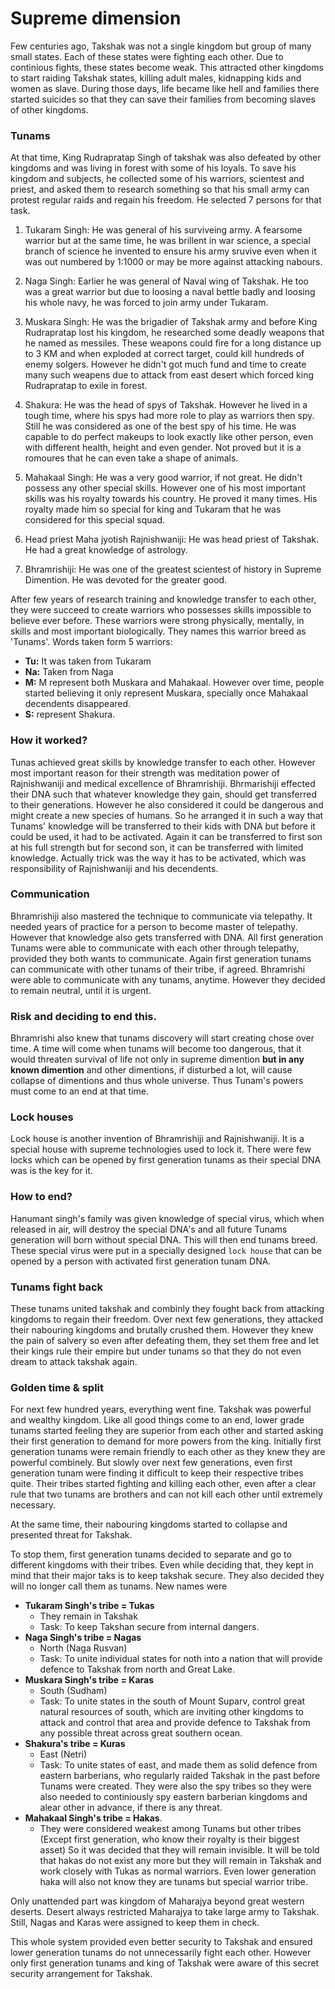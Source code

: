 # Supreme dimension

Few centuries ago, Takshak was not a single kingdom but group of many small states. Each of these states were fighting each other. Due to continious fights, these states become weak. This attracted other kingdoms to start raiding Takshak states, killing adult males, kidnapping kids and women as slave. During those days, life became like hell and families there started suicides so that they can save their families from becoming slaves of other kingdoms.

### Tunams

At that time, King Rudrapratap Singh of takshak was also defeated by other kingdoms and was living in forest with some of his loyals. To save his kingdom and subjects, he collected some of his warriors, scientest and priest, and asked them to research something so that his small army can protest regular raids and regain his freedom. He selected 7 persons for that task.

1. Tukaram Singh: He was general of his surviveing army. A fearsome warrior but at the same time, he was brillent in war science, a special branch of science he invented to ensure his army sruvive even when it was out numbered by 1:1000 or may be more against attacking nabours.

2. Naga Singh: Earlier he was general of Naval wing of Takshak. He too was a great warrior but due to loosing a naval bettle badly and loosing his whole navy, he was forced to join army under Tukaram.

3. Muskara Singh: He was the brigadier of Takshak army and before King Rudrapratap lost his kingdom, he researched some deadly weapons that he named as messiles. These weapons could fire for a long distance up to 3 KM and when exploded at correct target, could kill hundreds of enemy solgers. However he didn't got much fund and time to create many such weapens due to attack from east desert which forced king Rudrapratap to exile in forest.

4. Shakura: He was the head of spys of Takshak. However he lived in a tough time, where his spys had more role to play as warriors then spy. Still he was considered as one of the best spy of his time. He was capable to do perfect makeups to look exactly like other person, even with different health, height and even gender. Not proved but it is a romoures that he can even take a shape of animals.

5. Mahakaal Singh: He was a very good warrior, if not great. He didn't possess any other special skills. However one of his most important skills was his royalty towards his country. He proved it many times. His royalty made him so special for king and Tukaram that he was considered for this special squad.

6. Head priest Maha jyotish Rajnishwaniji: He was head priest of Takshak. He had a great knowledge of astrology.

7. Bhramrishiji: He was one of the greatest scientest of history in Supreme Dimention. He was devoted for the greater good.

After few years of research training and knowledge transfer to each other, they were succeed to create warriors who possesses skills impossible to believe ever before. These warriors were strong physically, mentally, in skills and most important biologically. They names this warrior breed as 'Tunams'. Words taken form 5 warriors:

* **Tu:** It was taken from Tukaram
* **Na:** Taken from Naga
* **M:** M represent both Muskara and Mahakaal. However over time, people started believing it only represent Muskara, specially once Mahakaal decendents disappeared.
* **S:** represent Shakura.

### How it worked?

Tunas achieved great skills by knowledge transfer to each other. However most important reason for their strength was meditation power of Rajnishwaniji and medical excellence of Bhramrishiji. Bhrmarishiji effected their DNA such that whatever knowledge they gain, should get transferred to their generations. However he also considered it could be dangerous and might create a new species of humans. So he arranged it in such a way that Tunams' knowledge will be transferred to their kids with DNA but before it could be used, it had to be activated. Again it can be transferred to first son at his full strength but for second son, it can be transferred with limited knowledge. Actually trick was the way it has to be activated, which was responsibility of Rajnishwaniji and his decendents.

### Communication

Bhramrishiji also mastered the technique to communicate via telepathy. It needed years of practice for a person to become master of telepathy. However that knowledge also gets transferred with DNA. All first generation Tunams were able to communicate with each other through telepathy, provided they both wants to communicate. Again first generation tunams can communicate with other tunams of their tribe, if agreed. Bhramrishi were able to communicate with any tunams, anytime. However they decided to remain neutral, until it is urgent.

### Risk and deciding to end this.

Bhramrishi also knew that tunams discovery will start creating chose over time. A time will come when tunams will become too dangerous, that it would threaten survival of life not only in supreme dimention **but in any known dimention** and other dimentions, if disturbed a lot, will cause collapse of dimentions and thus whole universe. Thus Tunam's powers must come to an end at that time.

### Lock houses

Lock house is another invention of Bhramrishiji and Rajnishwaniji. It is a special house with supreme technologies used to lock it. There were few locks which can be opened by first generation tunams as their special DNA was is the key for it.

### How to end?

Hanumant singh's family was given knowledge of special virus, which when released in air, will destroy the special DNA's and all future Tunams generation will born without special DNA. This will then end tunams breed. These special virus were put in a specially designed `lock house` that can be opened by a person with activated first generation tunam DNA.

### Tunams fight back

These tunams united takshak and combinly they fought back from attacking kingdoms to regain their freedom. Over next few generations, they attacked their nabouring kingdoms and brutally crushed them. However they knew the pain of salvery so even after defeating them, they set them free and let their kings rule their empire but under tunams so that they do not even dream to attack takshak again.

### Golden time & split

For next few hundred years, everything went fine. Takshak was powerful and wealthy kingdom. Like all good things come to an end, lower grade tunams started feeling they are superior from each other and started asking their first generation to demand for more powers from the king. Initially first generation tunams were remain friendly to each other as they knew they are powerful combinely. But slowly over next few generations, even first generation tunam were finding it difficult to keep their respective tribes quite. Their tribes started fighting and killing each other, even after a clear rule that two tunams are brothers and can not kill each other until extremely necessary.

At the same time, their nabouring kingdoms started to collapse and presented threat for Takshak.

To stop them, first generation tunams decided to separate and go to different kingdoms with their tribes. Even while deciding that, they kept in mind that their major taks is to keep takshak secure. They also decided they will no longer call them as tunams. New names were

* **Tukaram Singh's tribe = Tukas**
    - They remain in Takshak
    - Task: To keep Takshan secure from internal dangers.
* **Naga Singh's tribe = Nagas**
    - North (Naga Rusvan)
    - Task: To unite individual states for noth into a nation that will provide defence to Takshak from north and Great Lake.
* **Muskara Singh's tribe = Karas**
    - South (Sudham)
    - Task: To unite states in the south of Mount Suparv, control great natural resources of south, which are inviting other kingdoms to attack and control that area and provide defence to Takshak from any possible threat across great southern ocean.
* **Shakura's tribe = Kuras**
    - East (Netri)
    - Task: To unite states of east, and made them as solid defence from eastern barberians, who regularly raided Takshak in the past before Tunams were created. They were also the spy tribes so they were also needed to continiously spy eastern barberian kingdoms and alear other in advance, if there is any threat.
* **Mahakaal Singh's tribe = Hakas**.
    - They were considered weakest among Tunams but other tribes (Except first generation, who know their royalty is their biggest asset) So it was decided that they will remain invisible. It will be told that hakas do not exist any more but they will remain in Takshak and work closely with Tukas as normal warriors. Even lower generation haka will also not know they are tunams but special warrior tribe.

Only unattended part was kingdom of Maharajya beyond great western deserts. Desert always restricted Maharajya to take large army to Takshak. Still, Nagas and Karas were assigned to keep them in check.

This whole system provided even better security to Takshak and ensured lower generation tunams do not unnecessarily fight each other. However only first generation tunams and king of Takshak were aware of this secret security arrangement for Takshak.
